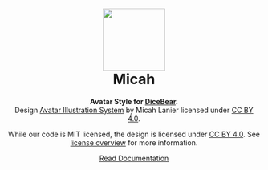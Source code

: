 <h1 align="center"><img src="https://dicebear.com/api/micah/1.svg" width="124" /> <br />Micah</h1>
<p align="center">
  <strong>Avatar Style for <a href="https://dicebear.com/">DiceBear</a>.</strong><br />
  Design <a href="https://www.figma.com/community/file/829741575478342595">Avatar Illustration System</a> by Micah Lanier licensed under <a href="https://creativecommons.org/licenses/by/4.0/">CC BY 4.0</a>.
</p>

<p align="center">
  While our code is MIT licensed, the design is licensed under
  <a href="https://creativecommons.org/licenses/by/4.0/">CC BY 4.0</a>. See <a href="https://dicebear.com/licenses">license overview</a>
  for more information.
</p>

<p align="center">
  <a href="https://dicebear.com/styles/micah">
    Read Documentation
  </a>
</p>
